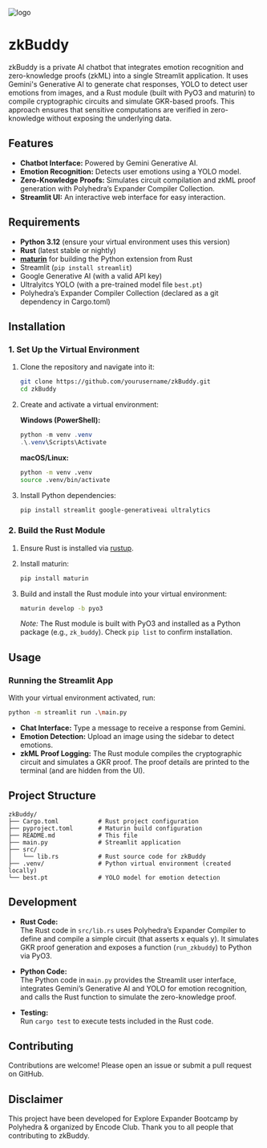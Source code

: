 ![logo](https://github.com/user-attachments/assets/c0dc63de-5907-4f18-8c0c-c2766ca683af)

# zkBuddy

zkBuddy is a private AI chatbot that integrates emotion recognition and zero-knowledge proofs (zkML) into a single Streamlit application. It uses Gemini's Generative AI to generate chat responses, YOLO to detect user emotions from images, and a Rust module (built with PyO3 and maturin) to compile cryptographic circuits and simulate GKR-based proofs. This approach ensures that sensitive computations are verified in zero-knowledge without exposing the underlying data.

## Features

- **Chatbot Interface:** Powered by Gemini Generative AI.
- **Emotion Recognition:** Detects user emotions using a YOLO model.
- **Zero-Knowledge Proofs:** Simulates circuit compilation and zkML proof generation with Polyhedra’s Expander Compiler Collection.
- **Streamlit UI:** An interactive web interface for easy interaction.

## Requirements

- **Python 3.12** (ensure your virtual environment uses this version)
- **Rust** (latest stable or nightly)
- [**maturin**](https://maturin.rs) for building the Python extension from Rust
- Streamlit (`pip install streamlit`)
- Google Generative AI (with a valid API key)
- Ultralyitcs YOLO (with a pre-trained model file `best.pt`)
- Polyhedra’s Expander Compiler Collection (declared as a git dependency in Cargo.toml)

## Installation

### 1. Set Up the Virtual Environment

1. Clone the repository and navigate into it:

   ```bash
   git clone https://github.com/yourusername/zkBuddy.git
   cd zkBuddy
   ```

2. Create and activate a virtual environment:

   **Windows (PowerShell):**
   ```powershell
   python -m venv .venv
   .\.venv\Scripts\Activate
   ```
   **macOS/Linux:**
   ```bash
   python -m venv .venv
   source .venv/bin/activate
   ```

3. Install Python dependencies:

   ```bash
   pip install streamlit google-generativeai ultralytics
   ```

### 2. Build the Rust Module

1. Ensure Rust is installed via [rustup](https://rustup.rs).

2. Install maturin:

   ```bash
   pip install maturin
   ```

3. Build and install the Rust module into your virtual environment:

   ```bash
   maturin develop -b pyo3
   ```

   *Note:* The Rust module is built with PyO3 and installed as a Python package (e.g., `zk_buddy`). Check `pip list` to confirm installation.

## Usage

### Running the Streamlit App

With your virtual environment activated, run:

```bash
python -m streamlit run .\main.py
```

- **Chat Interface:** Type a message to receive a response from Gemini.
- **Emotion Detection:** Upload an image using the sidebar to detect emotions.
- **zkML Proof Logging:** The Rust module compiles the cryptographic circuit and simulates a GKR proof. The proof details are printed to the terminal (and are hidden from the UI).

## Project Structure

```
zkBuddy/
├── Cargo.toml           # Rust project configuration
├── pyproject.toml       # Maturin build configuration
├── README.md            # This file
├── main.py              # Streamlit application
├── src/
│   └── lib.rs           # Rust source code for zkBuddy
├── .venv/               # Python virtual environment (created locally)
└── best.pt              # YOLO model for emotion detection
```

## Development

- **Rust Code:**  
  The Rust code in `src/lib.rs` uses Polyhedra’s Expander Compiler to define and compile a simple circuit (that asserts x equals y). It simulates GKR proof generation and exposes a function (`run_zkbuddy`) to Python via PyO3.
  
- **Python Code:**  
  The Python code in `main.py` provides the Streamlit user interface, integrates Gemini’s Generative AI and YOLO for emotion recognition, and calls the Rust function to simulate the zero-knowledge proof.

- **Testing:**  
  Run `cargo test` to execute tests included in the Rust code.

## Contributing

Contributions are welcome! Please open an issue or submit a pull request on GitHub.

## Disclaimer

This project have been developed for Explore Expander Bootcamp by Polyhedra & organized by Encode Club. Thank you to all people that contributing to zkBuddy.

